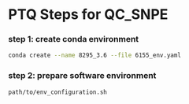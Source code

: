 # PTQ Steps for QC_SNPE

### step 1: create conda environment
```bash
conda create --name 8295_3.6 --file 6155_env.yaml
```

### step 2: prepare software environment
```bash
path/to/env_configuration.sh
``` 

